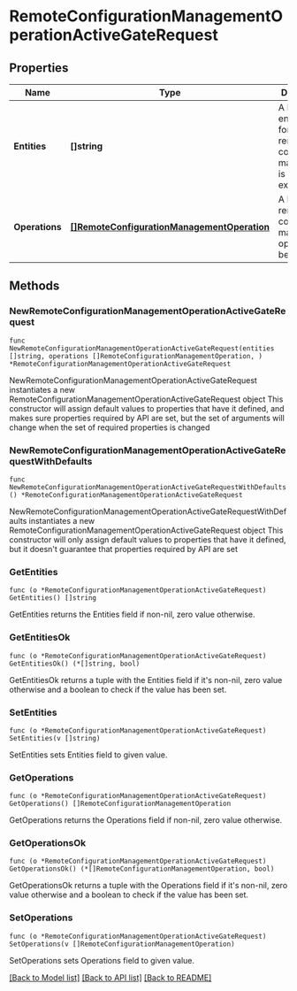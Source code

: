 # RemoteConfigurationManagementOperationActiveGateRequest

## Properties

Name | Type | Description | Notes
------------ | ------------- | ------------- | -------------
**Entities** | **[]string** | A list of entities IDs for which remote configuration management is to be executed. | 
**Operations** | [**[]RemoteConfigurationManagementOperation**](RemoteConfigurationManagementOperation.md) | A list of remote configuration management operations to be executed. | 

## Methods

### NewRemoteConfigurationManagementOperationActiveGateRequest

`func NewRemoteConfigurationManagementOperationActiveGateRequest(entities []string, operations []RemoteConfigurationManagementOperation, ) *RemoteConfigurationManagementOperationActiveGateRequest`

NewRemoteConfigurationManagementOperationActiveGateRequest instantiates a new RemoteConfigurationManagementOperationActiveGateRequest object
This constructor will assign default values to properties that have it defined,
and makes sure properties required by API are set, but the set of arguments
will change when the set of required properties is changed

### NewRemoteConfigurationManagementOperationActiveGateRequestWithDefaults

`func NewRemoteConfigurationManagementOperationActiveGateRequestWithDefaults() *RemoteConfigurationManagementOperationActiveGateRequest`

NewRemoteConfigurationManagementOperationActiveGateRequestWithDefaults instantiates a new RemoteConfigurationManagementOperationActiveGateRequest object
This constructor will only assign default values to properties that have it defined,
but it doesn't guarantee that properties required by API are set

### GetEntities

`func (o *RemoteConfigurationManagementOperationActiveGateRequest) GetEntities() []string`

GetEntities returns the Entities field if non-nil, zero value otherwise.

### GetEntitiesOk

`func (o *RemoteConfigurationManagementOperationActiveGateRequest) GetEntitiesOk() (*[]string, bool)`

GetEntitiesOk returns a tuple with the Entities field if it's non-nil, zero value otherwise
and a boolean to check if the value has been set.

### SetEntities

`func (o *RemoteConfigurationManagementOperationActiveGateRequest) SetEntities(v []string)`

SetEntities sets Entities field to given value.


### GetOperations

`func (o *RemoteConfigurationManagementOperationActiveGateRequest) GetOperations() []RemoteConfigurationManagementOperation`

GetOperations returns the Operations field if non-nil, zero value otherwise.

### GetOperationsOk

`func (o *RemoteConfigurationManagementOperationActiveGateRequest) GetOperationsOk() (*[]RemoteConfigurationManagementOperation, bool)`

GetOperationsOk returns a tuple with the Operations field if it's non-nil, zero value otherwise
and a boolean to check if the value has been set.

### SetOperations

`func (o *RemoteConfigurationManagementOperationActiveGateRequest) SetOperations(v []RemoteConfigurationManagementOperation)`

SetOperations sets Operations field to given value.



[[Back to Model list]](../README.md#documentation-for-models) [[Back to API list]](../README.md#documentation-for-api-endpoints) [[Back to README]](../README.md)


